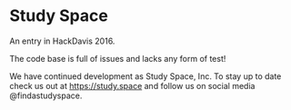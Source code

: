 # Study Space
An entry in HackDavis 2016. 

The code base is full of issues and lacks any form of test!

We have continued development as Study Space, Inc. To stay up to date check us out at https://study.space and follow us on social media @findastudyspace.

